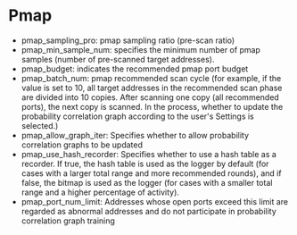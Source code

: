 # Pmap
- pmap_sampling_pro: pmap sampling ratio (pre-scan ratio)
- pmap_min_sample_num: specifies the minimum number of pmap samples (number of pre-scanned target addresses).
- pmap_budget: indicates the recommended pmap port budget
- pmap_batch_num: pmap recommended scan cycle (for example, if the value is set to 10, all target addresses in the recommended scan phase are divided into 10 copies. After scanning one copy (all recommended ports), the next copy is scanned. In the process, whether to update the probability correlation graph according to the user's Settings is selected.)
- pmap_allow_graph_iter: Specifies whether to allow probability correlation graphs to be updated
- pmap_use_hash_recorder: Specifies whether to use a hash table as a recorder. If true, the hash table is used as the logger by default (for cases with a larger total range and more recommended rounds), and if false, the bitmap is used as the logger (for cases with a smaller total range and a higher percentage of activity).
- pmap_port_num_limit: Addresses whose open ports exceed this limit are regarded as abnormal addresses and do not participate in probability correlation graph training
